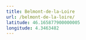 ```yaml
---
title: Belmont-de-la-Loire
url: /belmont-de-la-loire/
latitude: 46.165877900000005
longitude: 4.3463482
---
```

